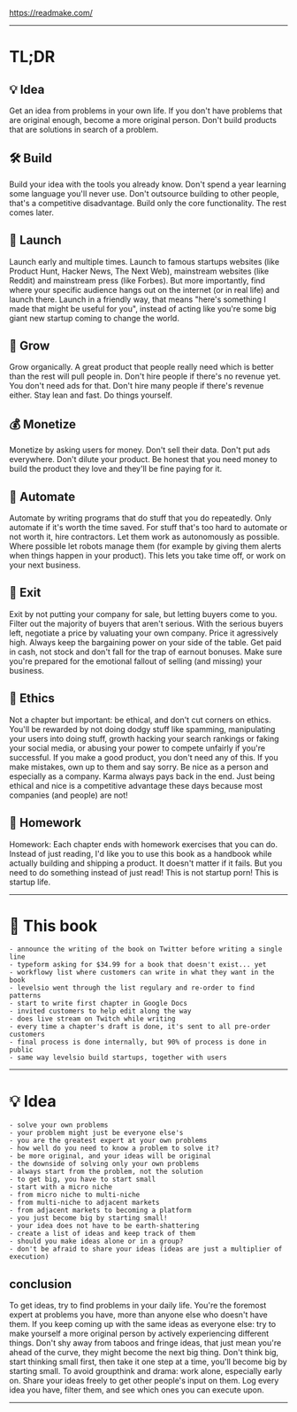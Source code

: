 
<https://readmake.com/>

---

# TL;DR

## 💡 Idea
Get an idea from problems in your own life.
If you don't have problems that are original enough, become a more original person.
Don't build products that are solutions in search of a problem.

## 🛠 Build
Build your idea with the tools you already know.
Don't spend a year learning some language you'll never use.
Don't outsource building to other people, that's a competitive disadvantage.
Build only the core functionality.
The rest comes later.

## 🚀 Launch
Launch early and multiple times.
Launch to famous startups websites (like Product Hunt, Hacker News, The Next Web), mainstream websites (like Reddit) and mainstream press (like Forbes).
But more importantly, find where your specific audience hangs out on the internet (or in real life) and launch there.
Launch in a friendly way, that means "here's something I made that might be useful for you", instead of acting like you're some big giant new startup coming to change the world.

## 🌱 Grow
Grow organically.
A great product that people really need which is better than the rest will pull people in.
Don't hire people if there's no revenue yet.
You don't need ads for that.
Don't hire many people if there's revenue either.
Stay lean and fast. Do things yourself.

## 💰 Monetize
Monetize by asking users for money.
Don't sell their data.
Don't put ads everywhere.
Don't dilute your product.
Be honest that you need money to build the product they love and they'll be fine paying for it.

## 🤖 Automate
Automate by writing programs that do stuff that you do repeatedly.
Only automate if it's worth the time saved.
For stuff that's too hard to automate or not worth it, hire contractors.
Let them work as autonomously as possible.
Where possible let robots manage them (for example by giving them alerts when things happen in your product).
This lets you take time off, or work on your next business.

## 🚪 Exit
Exit by not putting your company for sale, but letting buyers come to you.
Filter out the majority of buyers that aren't serious.
With the serious buyers left, negotiate a price by valuating your own company.
Price it agressively high.
Always keep the bargaining power on your side of the table.
Get paid in cash, not stock and don't fall for the trap of earnout bonuses.
Make sure you're prepared for the emotional fallout of selling (and missing) your business.

## 🤝 Ethics
Not a chapter but important: be ethical, and don't cut corners on ethics.
You'll be rewarded by not doing dodgy stuff like spamming, manipulating your users into doing stuff, growth hacking your search rankings or faking your social media, or abusing your power to compete unfairly if you're successful.
If you make a good product, you don't need any of this.
If you make mistakes, own up to them and say sorry.
Be nice as a person and especially as a company.
Karma always pays back in the end.
Just being ethical and nice is a competitive advantage these days because most companies (and people) are not!

## 📝 Homework
Homework: Each chapter ends with homework exercises that you can do.
Instead of just reading, I'd like you to use this book as a handbook while actually building and shipping a product.
It doesn't matter if it fails.
But you need to do something instead of just read!
This is not startup porn!
This is startup life.

---

# 📕 This book

	- announce the writing of the book on Twitter before writing a single line
	- typeform asking for $34.99 for a book that doesn't exist... yet
	- workflowy list where customers can write in what they want in the book
	- levelsio went through the list regulary and re-order to find patterns
	- start to write first chapter in Google Docs
	- invited customers to help edit along the way
	- does live stream on Twitch while writing
	- every time a chapter's draft is done, it's sent to all pre-order customers
	- final process is done internally, but 90% of process is done in public
	- same way levelsio build startups, together with users

---

# 💡 Idea

	- solve your own problems
	- your problem might just be everyone else's
	- you are the greatest expert at your own problems
	- how well do you need to know a problem to solve it?
	- be more original, and your ideas will be original
	- the downside of solving only your own problems
	- always start from the problem, not the solution
	- to get big, you have to start small
	- start with a micro niche
	- from micro niche to multi-niche
	- from multi-niche to adjacent markets
	- from adjacent markets to becoming a platform
	- you just become big by starting small!
	- your idea does not have to be earth-shattering
	- create a list of ideas and keep track of them
	- should you make ideas alone or in a group?
	- don't be afraid to share your ideas (ideas are just a multiplier of execution)

## conclusion
To get ideas, try to find problems in your daily life.
You're the foremost expert at problems you have, more than anyone else who doesn't have them.
If you keep coming up with the same ideas as everyone else: try to make yourself a more original person by actively experiencing different things.
Don't shy away from taboos and fringe ideas, that just mean you're ahead of the curve, they might become the next big thing.
Don't think big, start thinking small first, then take it one step at a time, you'll become big by starting small.
To avoid groupthink and drama: work alone, especially early on.
Share your ideas freely to get other people's input on them.
Log every idea you have, filter them, and see which ones you can execute upon.

---

